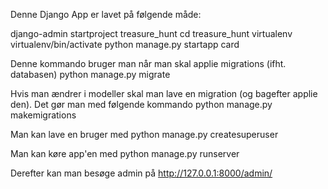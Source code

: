 Denne Django App er lavet på følgende måde:

django-admin startproject treasure_hunt
cd treasure_hunt
virtualenv virtualenv/bin/activate
python manage.py startapp card

Denne kommando bruger man når man skal applie migrations (ifht. databasen)
python manage.py migrate

Hvis man ændrer i modeller skal man lave en migration (og bagefter applie den).
Det gør man med følgende kommando
python manage.py makemigrations

Man kan lave en bruger med
python manage.py createsuperuser

Man kan køre app'en med
python manage.py runserver

Derefter kan man besøge admin på http://127.0.0.1:8000/admin/
